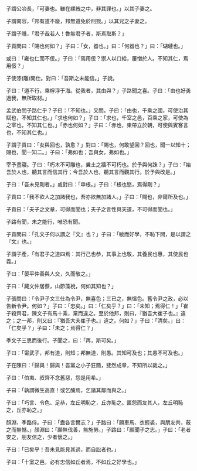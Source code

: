 子謂公冶長，「可妻也。雖在縲絏之中，非其罪也。」以其子妻之。

子謂南容，「邦有道不廢，邦無道免於刑戮。」以其兄之子妻之。

子謂子賤，「君子哉若人！魯無君子者，斯焉取斯？」

子貢問曰：「賜也何如？」子曰：「女，器也。」曰：「何器也？」曰：「瑚璉也。」

或曰：「雍也仁而不佞。」子曰：「焉用佞？禦人以口給，屢憎於人。不知其仁，焉用佞？」

子使漆(雕)開仕。對曰：「吾斯之未能信。」子說。

子曰：「道不行，乘桴浮于海。從我者，其由與？」子路聞之喜。子曰：「由也好勇過我，無所取材。」

孟武伯問子路仁乎？子曰：「不知也。」又問。子曰：「由也，千乘之國，可使治其賦也，不知其仁也。」「求也何如？」子曰：「求也，千室之邑，百乘之家，可使為之宰也，不知其仁也。」「赤也何如？」子曰：「赤也，束帶立於朝，可使與賓客言也，不知其仁也。」

子謂子貢曰：「女與回也，孰愈？」對曰：「賜也，何敢望回？回也，聞一以知十；賜也，聞一知二。」子曰：「弗如也；吾與女，弗如也。」

宰予晝寢。子曰：「朽木不可雕也，糞土之牆不可朽也。於予與何誅？」子曰：「始吾於人也，聽其言而信其行；今吾於人也，聽其言而觀其行。於予與改是。」

子曰：「吾未見剛者。」或對曰：「申棖。」子曰：「棖也慾，焉得剛？」

子貢曰：「我不欲人之加諸我也，吾亦欲無加諸人。」子曰：「賜也，非爾所及也。」

子貢曰：「夫子之文章，可得而聞也；夫子之言性與天道，不可得而聞也。」

子路有聞，未之能行，唯恐有聞。

子貢問曰：「孔文子何以謂之『文』也？」子曰：「敏而好學，不恥下問，是以謂之『文』也。」

子謂子產，「有君子之道四焉：其行己也恭，其事上也敬，其養民也惠，其使民也義。」

子曰：「晏平仲善與人交，久而敬之。」

子曰：「藏文仲居蔡，山節藻梲，何如其知也？」

子張問曰：「令尹子文三仕為令尹，無喜色；三已之，無慍色。舊令尹之政，必以告新令尹。何如？」子曰：「忠矣。」曰：「仁矣乎？」曰：「未知；焉得仁！」「崔子殺齊君，陳文子有馬十乘，棄而違之。至於他邦，則曰，『猶吾大崔子也。』違之；之一邦，則又曰：『猶吾大夫崔子也。』違之。何如？」子曰：「清矣。」曰：「仁矣乎？」子曰：「未之；焉得仁？」

季文子三思而後行。子聞之，曰：「再，斯可矣。」

子曰：「甯武子，邦有道，則知；邦無道，則愚。其知可及也；其愚不可及也。」

子在陳曰：「歸與！歸與！吾黨之小子狂簡，斐然成章，不知所以裁之。」

子曰：「伯夷、叔齊不念舊惡，怨是用希。」

子曰：「孰謂微生高直！或乞醃焉，乞諸其鄰而與之。」

子曰：「巧言、令色、足恭，左丘明恥之，丘亦恥之。匿怨而友其人，左丘明恥之，丘亦恥之。」

顏淵、季路侍。子曰：「盍各言爾志？」子路曰：「願車馬、衣輕裘，與朋友共，蔽之而無憾。」顏淵曰：「願無伐善，無施勞。」子路曰：「願聞子之志。」子曰：「老者安之，朋友信之，少者懷之。」

子曰：「已矣乎！吾未見能見其過，而自訟者也。」

子曰：「十室之邑，必有忠信如丘者焉，不如丘之好學也。」
